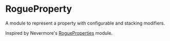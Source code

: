 # RogueProperty
A module to represent a property with configurable and stacking modifiers.

Inspired by Nevermore's [RogueProperties](https://github.com/Quenty/NevermoreEngine/tree/main/src/rogue-properties) module.